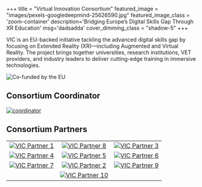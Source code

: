 +++
title = "Virtual Innovation Consortium"
featured_image = "images/pexels-googledeepmind-25626590.jpg"
featured_image_class = 'zoom-container'
description='Bridging Europe’s Digital Skills Gap Through XR Education'
msg='dadsadda'
cover_dimming_class = "shadow-5"
+++

VIC is an EU-backed initiative tackling the advanced digital skills gap by focusing on Extended Reality (XR)—including Augmented and Virtual Reality. The project brings together universities, research institutions, VET providers, and industry leaders to deliver cutting-edge training in immersive technologies.


![Co-funded by the EU](images/Co-funded_EU.png)


## Consortium Coordinator


<a href="https://www.istec.pt/index.php/en/homepage_ing/">
  <img src="images/consortium_logos/Hlogo.png" alt="coordinator">
</a>

## Consortium Partners



<table style="width:100%; text-align:center;">
  <tr>
    <td class='tb-colour-2 hov'>
      <a href='https://www.youbiquo.eu/'>
        <img src="images/consortium_logos/Vic_01.png" alt="VIC Partner 1" />
      </a>
    </td>
    <td class='tb-colour-1 hov'>
      <a href="https://rasinstitute.com">
        <img src="images/consortium_logos/Vic_08.png" alt="VIC Partner 8" />
      </a>
    </td>
    <td class='tb-colour-2 hov'>
      <a href='https://www.unicis.tech/'>
        <img src="images/consortium_logos/Vic_03.png" alt="VIC Partner 3" />
      </a>  
    </td>
  </tr>
  <tr>
    <td class='tb-colour-2 hov'>
      <a href='https://khora.com/'>
        <img src="images/consortium_logos/Vic_04.png" alt="VIC Partner 4" />
      </a>
    </td>
    <td class='tb-colour-2 hov'>
      <a href='https://www.euneiz.com/en/'>
        <img src="images/consortium_logos/Vic_05.png" alt="VIC Partner 5" />
      </a>
    </td>
    <td class='tb-colour-1 hov'>
      <a href='https://enti.cat/en/'>
        <img src="images/consortium_logos/Vic_06.png" alt="VIC Partner 6" />
      </a>
    </td>
  </tr>
  <tr>
    <td class='tb-colour-1 hov'>
      <a href='https://www.polimi.it/'>
        <img src="images/consortium_logos/Vic_07.png" alt="VIC Partner 7" />
      </a>
    </td>
    <td class='tb-colour-1 hov'>
      <a href="https://www.unint.eu/en/">
        <img src="images/consortium_logos/Vic_02.png" alt="VIC Partner 2" />
      </a>
    </td>
    <td class='tb-colour-1 hov'>
      <a href='https://www.simplon.co/'>
        <img src="images/consortium_logos/Vic_09.png" alt="VIC Partner 9" />
      </a>
    </td>
  </tr>
  <tr>
    <td></td>
    <td class='tb-colour-1 hov'>
      <a href='https://cacttus.education/'>
        <img src="images/consortium_logos/Vic_10.png" alt="VIC Partner 10" />
      </a>
    </td>
    <td></td>
  </tr>
</table>


